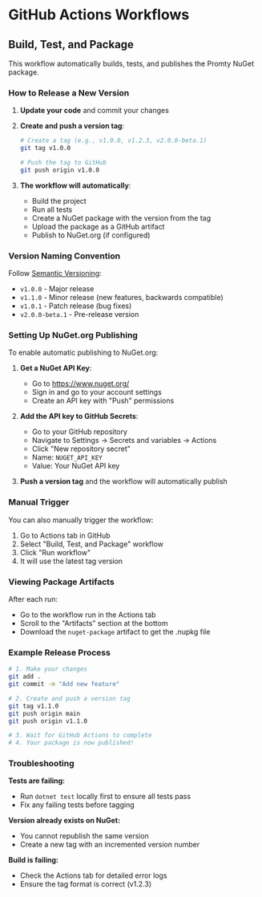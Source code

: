 # GitHub Actions Workflows

## Build, Test, and Package

This workflow automatically builds, tests, and publishes the Promty NuGet package.

### How to Release a New Version

1. **Update your code** and commit your changes

2. **Create and push a version tag**:
   ```bash
   # Create a tag (e.g., v1.0.0, v1.2.3, v2.0.0-beta.1)
   git tag v1.0.0

   # Push the tag to GitHub
   git push origin v1.0.0
   ```

3. **The workflow will automatically**:
   - Build the project
   - Run all tests
   - Create a NuGet package with the version from the tag
   - Upload the package as a GitHub artifact
   - Publish to NuGet.org (if configured)

### Version Naming Convention

Follow [Semantic Versioning](https://semver.org/):
- `v1.0.0` - Major release
- `v1.1.0` - Minor release (new features, backwards compatible)
- `v1.0.1` - Patch release (bug fixes)
- `v2.0.0-beta.1` - Pre-release version

### Setting Up NuGet.org Publishing

To enable automatic publishing to NuGet.org:

1. **Get a NuGet API Key**:
   - Go to https://www.nuget.org/
   - Sign in and go to your account settings
   - Create an API key with "Push" permissions

2. **Add the API key to GitHub Secrets**:
   - Go to your GitHub repository
   - Navigate to Settings → Secrets and variables → Actions
   - Click "New repository secret"
   - Name: `NUGET_API_KEY`
   - Value: Your NuGet API key

3. **Push a version tag** and the workflow will automatically publish

### Manual Trigger

You can also manually trigger the workflow:
1. Go to Actions tab in GitHub
2. Select "Build, Test, and Package" workflow
3. Click "Run workflow"
4. It will use the latest tag version

### Viewing Package Artifacts

After each run:
- Go to the workflow run in the Actions tab
- Scroll to the "Artifacts" section at the bottom
- Download the `nuget-package` artifact to get the .nupkg file

### Example Release Process

```bash
# 1. Make your changes
git add .
git commit -m "Add new feature"

# 2. Create and push a version tag
git tag v1.1.0
git push origin main
git push origin v1.1.0

# 3. Wait for GitHub Actions to complete
# 4. Your package is now published!
```

### Troubleshooting

**Tests are failing:**
- Run `dotnet test` locally first to ensure all tests pass
- Fix any failing tests before tagging

**Version already exists on NuGet:**
- You cannot republish the same version
- Create a new tag with an incremented version number

**Build is failing:**
- Check the Actions tab for detailed error logs
- Ensure the tag format is correct (v1.2.3)

